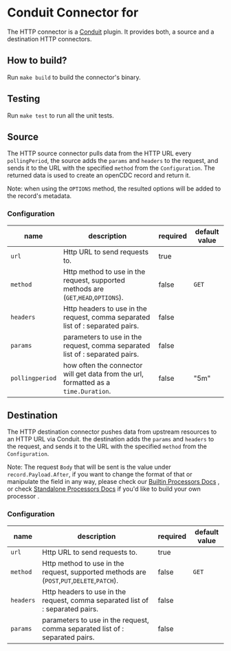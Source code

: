 # Conduit Connector for <resource>
The HTTP connector is a [Conduit](https://github.com/ConduitIO/conduit) plugin. It provides both, a source
and a destination HTTP connectors.

## How to build?
Run `make build` to build the connector's binary.

## Testing
Run `make test` to run all the unit tests. 

## Source
The HTTP source connector pulls data from the HTTP URL every `pollingPeriod`, the source adds the `params` and `headers`
to the request, and sends it to the URL with the specified `method` from the `Configuration`. The returned data is
used to create an openCDC record and return it.

Note: when using the `OPTIONS` method, the resulted options will be added to the record's metadata.

### Configuration

| name            | description                                                                         | required | default value |
|-----------------|-------------------------------------------------------------------------------------|----------|---------------|
| `url`           | Http URL to send requests to.                                                       | true     |               |
| `method`        | Http method to use in the request, supported methods are (`GET`,`HEAD`,`OPTIONS`).  | false    | `GET`         |
| `headers`       | Http headers to use in the request, comma separated list of : separated pairs.      | false    |               |
| `params`        | parameters to use in the request, comma separated list of : separated pairs.        | false    |               |
| `pollingperiod` | how often the connector will get data from the url, formatted as a `time.Duration`. | false    | "5m"          |

## Destination
The HTTP destination connector pushes data from upstream resources to an HTTP URL via Conduit. the destination adds the
`params` and `headers` to the request, and sends it to the URL with the specified `method` from the `Configuration`. 

Note: The request `Body` that will be sent is the value under `record.Payload.After`, if you want to change the format
of that or manipulate the field in any way, please check our [Builtin Processors Docs](https://conduit.io/docs/processors/builtin/)
, or check [Standalone Processors Docs](https://conduit.io/docs/processors/standalone/) if you'd like to build your own processor .

### Configuration

| name      | description                                                                               | required   | default value |
|-----------|-------------------------------------------------------------------------------------------|------------|---------------|
| `url`     | Http URL to send requests to.                                                             | true       |               |
| `method`  | Http method to use in the request, supported methods are (`POST`,`PUT`,`DELETE`,`PATCH`). | false      | `GET`         |
| `headers` | Http headers to use in the request, comma separated list of : separated pairs.            | false      |               |
| `params`  | parameters to use in the request, comma separated list of : separated pairs.              | false      |               |

